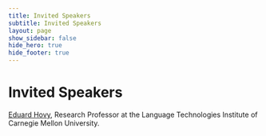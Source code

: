 ```yaml
---
title: Invited Speakers
subtitle: Invited Speakers
layout: page
show_sidebar: false
hide_hero: true
hide_footer: true
---
```


# Invited Speakers

[Eduard Hovy](https://www.cs.cmu.edu/~hovy/), Research Professor at the Language Technologies Institute of Carnegie Mellon University.

